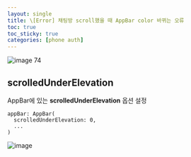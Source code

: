 ```yaml
---
layout: single
title: \[Error] 채팅방 scroll했을 때 AppBar color 바뀌는 오류
toc: true
toc_sticky: true
categories: [phone auth]
---
```


![image 74](https://github.com/KimGyeongLock/KimGyeongLock.github.io/assets/63464299/32cb17e4-f10f-4240-92d3-56224773de62)

## scrolledUnderElevation
AppBar에 있는 **scrolledUnderElevation** 옵션 설정
```
appBar: AppBar(
  scrolledUnderElevation: 0,
  ...
)
```

![image](https://github.com/KimGyeongLock/KimGyeongLock.github.io/assets/63464299/5beecf3c-3a26-4936-8c2c-1de1352a321a)
